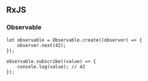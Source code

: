 ## RxJS

### Observable

```
let observable = Observable.create((observer) => {
    observer.next(42);
});

observable.subscribe((value) => {
    console.log(value); // 42
});
```

